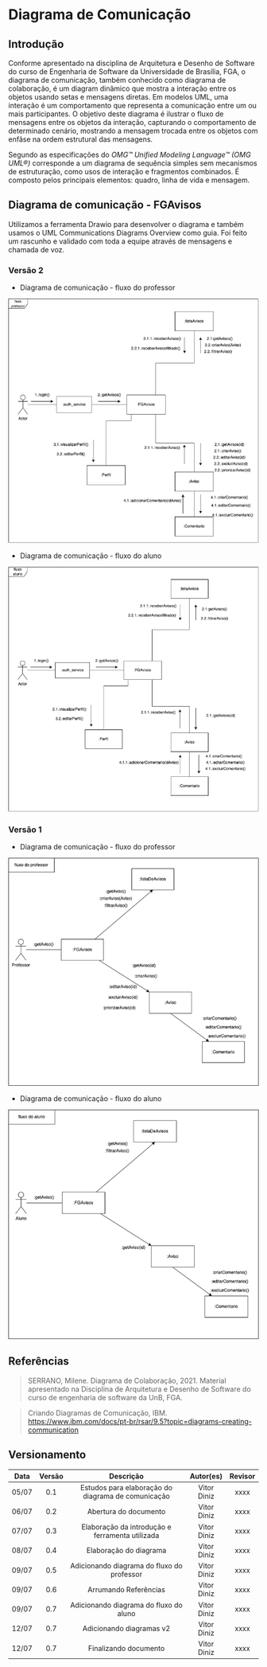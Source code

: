 # Diagrama de Comunicação

## Introdução

Conforme apresentado na disciplina de Arquitetura e Desenho de Software do curso de Engenharia de Software da Universidade de Brasília, FGA, o diagrama de comunicação, também conhecido como diagrama de colaboração, é um diagram dinâmico que mostra a interação entre os objetos usando setas e mensagens diretas. Em modelos UML, uma interação é um comportamento que representa a comunicação entre um ou mais participantes. O objetivo deste diagrama é ilustrar o fluxo de mensagens entre os objetos da interação, capturando o comportamento de determinado cenário, mostrando a mensagem trocada entre os objetos com enfâse na ordem estrutural das mensagens.

Segundo as especificações do _OMG™ Unified Modeling Language™ (OMG UML®)_ corresponde a um diagrama de sequência simples sem mecanismos de estruturação, como usos de interação e fragmentos combinados. É composto pelos principais elementos: quadro, linha de vida e mensagem.

## Diagrama de comunicação - FGAvisos

Utilizamos a ferramenta Drawio para desenvolver o diagrama e também usamos o UML Communications Diagrams Overview como guia. Foi feito um rascunho e validado com toda a equipe através de mensagens e chamada de voz.

### Versão 2

- Diagrama de comunicação - fluxo do professor

![Diagrama Comunicação Professor v2](../assets/img/comunicacoesprofessorv2.png)

- Diagrama de comunicação - fluxo do aluno

![Diagrama Comunicação Aluno v2](../assets/img/comunicacoesalunov2.png)

### Versão 1

- Diagrama de comunicação - fluxo do professor

![Diagrama Comunicacao Professor](../assets/img/comunicacaoprofessor.png)

- Diagrama de comunicação - fluxo do aluno

![Diagrama Comunicacao Aluno](../assets/img/comunicacaoaluno.png)

## Referências

> SERRANO, Milene. Diagrama de Colaboração, 2021. Material apresentado na Disciplina de Arquitetura e Desenho de Software do curso de engenharia de software da UnB, FGA.

> Criando Diagramas de Comunicação, IBM. https://www.ibm.com/docs/pt-br/rsar/9.5?topic=diagrams-creating-communication

## Versionamento

| Data  | Versão |                     Descrição                      |  Autor(es)  | Revisor |
| :---: | :----: | :------------------------------------------------: | :---------: | :-----: |
| 05/07 |  0.1   | Estudos para elaboração do diagrama de comunicação | Vitor Diniz |  xxxx   |
| 06/07 |  0.2   |               Abertura do documento                | Vitor Diniz |  xxxx   |
| 07/07 |  0.3   |  Elaboração da introdução e ferramenta utilizada   | Vitor Diniz |  xxxx   |
| 08/07 |  0.4   |               Elaboração do diagrama               | Vitor Diniz |  xxxx   |
| 09/07 |  0.5   |     Adicionando diagrama do fluxo do professor     | Vitor Diniz |  xxxx   |
| 09/07 |  0.6   |               Arrumando Referências                | Vitor Diniz |  xxxx   |
| 09/07 |  0.7   |       Adicionando diagrama do fluxo do aluno       | Vitor Diniz |  xxxx   |
| 12/07 |  0.7   |              Adicionando diagramas v2              | Vitor Diniz |  xxxx   |
| 12/07 |  0.7   |               Finalizando documento                | Vitor Diniz |  xxxx   |
